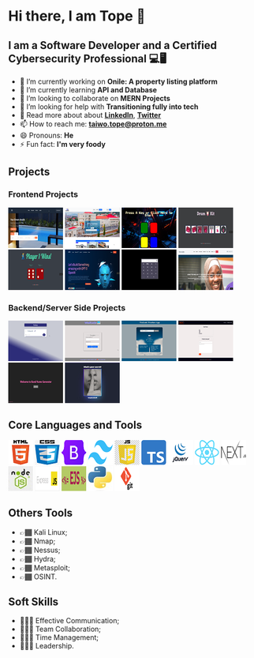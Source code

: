 # Hi there, I am Tope 👋

## I am a Software Developer and a Certified Cybersecurity Professional 💻🖥️

- 🔭 I’m currently working on **Onile: A property listing platform**
- 🌱 I’m currently learning **API and Database**
- 👯 I’m looking to collaborate on **MERN Projects**
- 🤔 I’m looking for help with **Transitioning fully into tech**
- 💬 Read more about about **[LinkedIn](https://linkedin.com/in/taiwotopesunday)**, **[Twitter](https://twitter.com/taiwotopesunday)**
- 📫 How to reach me: **taiwo.tope@proton.me**
- 😄 Pronouns: **He**
- ⚡ Fun fact: **I'm very foody**

## Projects

### Frontend Projects

[![Onile Phase 2](./assets/images/onile_redesign.png)](https://onile-redesign.vercel.app/) [![Onile Phase 1](./assets/images/onile_home.png)](https://onile-homes.netlify.app) [![Simon Game](./assets/images/simon_game.png)](https://simon-game-in-jquery.netlify.app) [![Play-It](./assets/images/play_it.png)](https://play-kit.netlify.app) [![Dicee World](./assets/images/dicee_world.png)](https://dicee-world.netlify.app) [![GPT-3](./assets/images/gpt_3.png)](https://adorable-narwhal-cc1273.netlify.app) [![Calculator](./assets/images/calculator.png)](https://my-calculator-in-vanillajs.netlify.app/) [![Tech4Dev](./assets/images/tech4dev.png)](https://effulgent-smakager-0356d7.netlify.app/)

### Backend/Server Side Projects

[![Daily Todo App](./assets//images/todo.png)](https://todo-hk56.onrender.com/) [![Auth and Dashboard](./assets//images/authdashboard.png)](https://authdashboard.onrender.com) [![Weather App](./assets//images/weather.png)](https://wakode-weather-app.onrender.com) [![My Blog](./assets//images/myblog.png)](https://myblog-1uzm.onrender.com) [![Band Name Generator](./assets//images/bandnamegenerator.png)](https://bandnamegenerator.onrender.com) [![Secrets](./assets//images/secrets.png)](https://secrets-5pp1.onrender.com/)

## Core Languages and Tools

![HTML](./assets/images/html.png) ![CSS](./assets/images/css.png) ![BootstrapCSS](./assets/images/bootstrap.png) ![TailwindCSS](./assets/images/tailwind.png) ![JavaScript](./assets/images/javascript.png) ![TypeScript](./assets/images/typescript.png) ![JQuery](./assets/images/jquery.png) ![ReactJS](./assets/images/react.png) ![NextJS](./assets/images/nextjs.png) ![NodeJS](./assets/images/nodejs.jpg) ![ExpressJS](./assets/images/expressjs.png) ![Embedded JavaScript](./assets/images/ejs.png) ![Python](./assets/images/python.jpeg) ![Git](./assets/images/git.png)

## Others Tools

- 👉🏾 Kali Linux;
- 👉🏾 Nmap;
- 👉🏾 Nessus;
- 👉🏾 Hydra;
- 👉🏾 Metasploit;
- 👉🏾 OSINT.

## Soft Skills

- 👩🏾‍💼 Effective Communication;
- 👩🏾‍💼 Team Collaboration;
- 👩🏾‍💼 Time Management;
- 👩🏾‍💼 Leadership.
